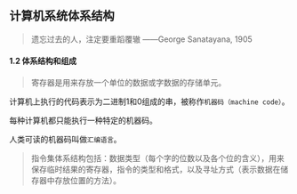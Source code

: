 ## 计算机系统体系结构

> 遗忘过去的人，注定要重蹈覆辙										——George Sanatayana, 1905

#### 1.2 体系结构和组成

> 寄存器是用来存放一个单位的数据或字数据的存储单元。

计算机上执行的代码表示为二进制1和0组成的串，被称作`机器码（machine code）`。

每种计算机都只能执行一种特定的机器码。

人类可读的机器码叫做`汇编语言`。

> 指令集体系结构包括：数据类型（每个字的位数以及各个位的含义），用来保存临时结果的寄存器，指令的类型和格式，以及寻址方式（表示数据在储存器中存放位置的方法）。

